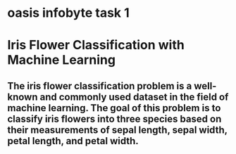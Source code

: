 # oasis infobyte task 1
# Iris Flower Classification with Machine Learning
## The iris flower classification problem is a well-known and commonly used dataset in the field of machine learning. The goal of this problem is to classify iris flowers into three species based on their measurements of sepal length, sepal width, petal length, and petal width.

